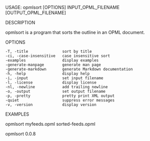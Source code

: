 
USAGE: opmlsort [OPTIONS] INPUT_OPML_FILENAME [OUTPUT_OPML_FILENAME]

DESCRIPTION

opmlsort is a program that sorts the outline in an OPML document.

OPTIONS

    -T, -title               sort by title
    -ci, -case-insensitive   case insensitive sort
    -examples                display examples
    -generate-manpage        generate man page
    -generate-markdown       generate Markdown documentation
    -h, -help                display help
    -i, -input               set input filename
    -l, -license             display license
    -nl, -newline            add trailing newline
    -o, -output              set output filename
    -p, -pretty              pretty print XML output
    -quiet                   suppress error messages
    -v, -version             display version


EXAMPLES

opmlsort myfeeds.opml sorted-feeds.opml

opmlsort 0.0.8
